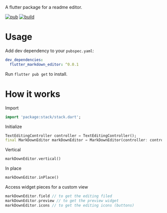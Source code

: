 
A flutter package for a readme editor.

[![pub](https://img.shields.io/pub/v/flutter_markdown_editor.svg)](https://pub.dev/packages/flutter_markdown_editor)
[![build](https://api.codemagic.io/apps/5f8ba9e48927e94619c42d6f/default/status_badge.svg)](https://codemagic.io/app/5f8ba9e48927e94619c42d6f)
<!-- todo add build and codecoverage badges -->

# Usage
Add dev dependency to your `pubspec.yaml`:

```yaml
dev_dependencies:
  flutter_markdown_editor: ^0.0.1
```

Run `flutter pub get` to install.

# How it works
<!-- todo add screenshpts -->
Import
```Dart
import 'package:stack/stack.dart';
```
Initialize
```Dart
TextEditingController controller = TextEditingController();
final MarkDownEditor markDownEditor = MarkDownEditor(controller: controller);
```
Vertical
```Dart
markDownEditor.vertical()
```
In place
```Dart
markDownEditor.inPlace()
```
Access widget pieces for a custom view
```Dart
markDownEditor.field // to get the editing filed
markDownEditor.preview // to get the preview widget
markDownEditor.icons // to get the editing icons (buttons)
```
